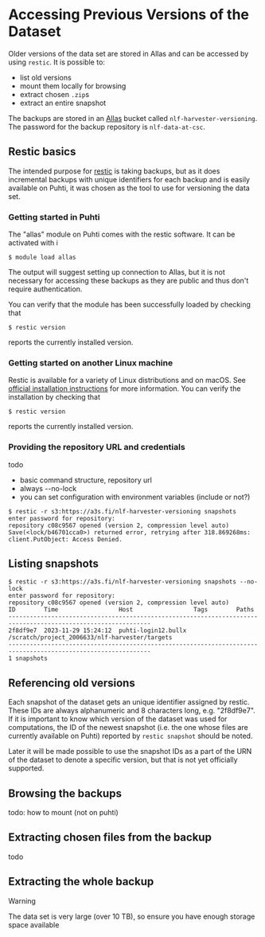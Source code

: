 # Accessing Previous Versions of the Dataset

Older versions of the data set are stored in Allas and can be accessed by using `restic`. It is possible to:
- list old versions
- mount them locally for browsing
- extract chosen `.zip`s
- extract an entire snapshot

The backups are stored in an [Allas](https://docs.csc.fi/data/Allas/introduction/) bucket called `nlf-harvester-versioning`. The password for the backup repository is `nlf-data-at-csc`.

## Restic basics

The intended purpose for [restic](https://restic.net/) is taking backups, but as it does incremental backups with unique identifiers for each backup and is easily available on Puhti, it was chosen as the tool to use for versioning the data set.

### Getting started in Puhti

The "allas" module on Puhti comes with the restic software. It can be activated with i
```
$ module load allas
```

The output will suggest setting up connection to Allas, but it is not necessary for accessing these backups as they are public and thus don't require authentication.

You can verify that the module has been successfully loaded by checking that
```
$ restic version
```
reports the currently installed version.

### Getting started on another Linux machine

Restic is available for a variety of Linux distributions and on macOS. See [official installation instructions](https://restic.readthedocs.io/en/latest/020_installation.html) for more information. You can verify the installation by checking that
```
$ restic version
```
reports the currently installed version.

### Providing the repository URL and credentials

todo
- basic command structure, repository url
- always --no-lock
- you can set configuration with environment variables (include or not?)

```
$ restic -r s3:https://a3s.fi/nlf-harvester-versioning snapshots
enter password for repository:
repository c08c9567 opened (version 2, compression level auto)
Save(<lock/b46701cca0>) returned error, retrying after 318.869268ms: client.PutObject: Access Denied.
```


## Listing snapshots

```
$ restic -r s3:https://a3s.fi/nlf-harvester-versioning snapshots --no-lock
enter password for repository:
repository c08c9567 opened (version 2, compression level auto)
ID        Time                 Host                 Tags        Paths
--------------------------------------------------------------------------------------------------------------
2f8df9e7  2023-11-29 15:24:12  puhti-login12.bullx              /scratch/project_2006633/nlf-harvester/targets
--------------------------------------------------------------------------------------------------------------
1 snapshots
```


## Referencing old versions

Each snapshot of the dataset gets an unique identifier assigned by restic. These IDs are always alphanumeric and 8 characters long, e.g. "2f8df9e7". If it is important to know which version of the dataset was used for computations, the ID of the newest snapshot (i.e. the one whose files are currently available on Puhti) reported by `restic snapshot` should be noted.

Later it will be made possible to use the snapshot IDs as a part of the URN of the dataset to denote a specific version, but that is not yet officially supported.


## Browsing the backups

todo: how to mount (not on puhti)


## Extracting chosen files from the backup

todo


## Extracting the whole backup

> [!WARNING]
> The data set is very large (over 10 TB), so ensure you have enough storage space available
